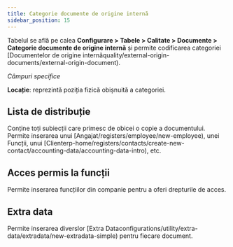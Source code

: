 ```yaml
---
title: Categorie documente de origine internă
sidebar_position: 15
---
```


Tabelul se află pe calea **Configurare > Tabele > Calitate > Documente > Categorie documente de origine internă** și permite codificarea categoriei [Documentelor de origine internăquality/external-origin-documents/external-origin-document).

*Câmpuri specifice*  

**Locație**: reprezintă poziția fizică obișnuită a categoriei. 

## Lista de distribuție

Conține toți subiecții care primesc de obicei o copie a documentului. Permite inserarea unui [Angajat/registers/employee/new-employee), unei Funcții, unui [Clienterp-home/registers/contacts/create-new-contact/accounting-data/accounting-data-intro), etc.  

## Acces permis la funcții

Permite inserarea funcțiilor din companie pentru a oferi drepturile de acces.

## Extra data

Permite inserarea diverslor [Extra Dataconfigurations/utility/extra-data/extradata/new-extradata-simple) pentru fiecare document.


